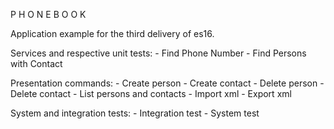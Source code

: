   P H O N E B O O K

  Application example for the third delivery of es16.

  Services and respective unit tests:
    - Find Phone Number
    - Find Persons with Contact

  Presentation commands:
    - Create person
    - Create contact
    - Delete person
    - Delete contact
    - List persons and contacts
    - Import xml
    - Export xml

  System and integration tests:
    - Integration test
    - System test

